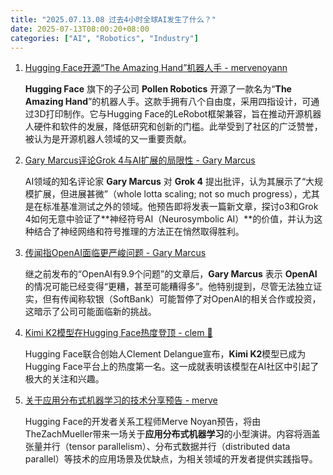 ```yaml
---
title: "2025.07.13.08 过去4小时全球AI发生了什么？"
date: 2025-07-13T08:00:20+08:00
categories: ["AI", "Robotics", "Industry"]
---
```


1. [Hugging Face开源“The Amazing Hand”机器人手 - mervenoyann](https://x.com/mervenoyann/status/1944142680759456093)

   **Hugging Face** 旗下的子公司 **Pollen Robotics** 开源了一款名为“**The Amazing Hand**”的机器人手。这款手拥有八个自由度，采用四指设计，可通过3D打印制作。它与Hugging Face的LeRobot框架兼容，旨在推动开源机器人硬件和软件的发展，降低研究和创新的门槛。此举受到了社区的广泛赞誉，被认为是开源机器人领域的又一重要贡献。

2. [Gary Marcus评论Grok 4与AI扩展的局限性 - Gary Marcus](https://x.com/GaryMarcus/status/1944146487082201208)

   AI领域的知名评论家 **Gary Marcus** 对 **Grok 4** 提出批评，认为其展示了“大规模扩展，但进展甚微”（whole lotta scaling; not so much progress），尤其是在标准基准测试之外的领域。他预告即将发表一篇新文章，探讨o3和Grok 4如何无意中验证了**神经符号AI（Neurosymbolic AI）**的价值，并认为这种结合了神经网络和符号推理的方法正在悄然取得胜利。

3. [传闻指OpenAI面临更严峻问题 - Gary Marcus](https://x.com/GaryMarcus/status/1944153453120618857)

   继之前发布的“OpenAI有9.9个问题”的文章后，**Gary Marcus** 表示 **OpenAI** 的情况可能已经变得“更糟，甚至可能糟得多”。他特别提到，尽管无法独立证实，但有传闻称软银（SoftBank）可能暂停了对OpenAI的相关合作或投资，这暗示了公司可能面临新的挑战。

4. [Kimi K2模型在Hugging Face热度登顶 - clem 🤗](https://x.com/ClementDelangue/status/1944157252006359070)

   Hugging Face联合创始人Clement Delangue宣布，**Kimi K2**模型已成为Hugging Face平台上的热度第一名。这一成就表明该模型在AI社区中引起了极大的关注和兴趣。

5. [关于应用分布式机器学习的技术分享预告 - merve](https://x.com/mervenoyann/status/1944131234013339928)

   Hugging Face的开发者关系工程师Merve Noyan预告，将由TheZachMueller带来一场关于**应用分布式机器学习**的小型演讲。内容将涵盖张量并行（tensor parallelism）、分布式数据并行（distributed data parallel）等技术的应用场景及优缺点，为相关领域的开发者提供实践指导。